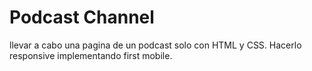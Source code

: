 # Podcast Channel

llevar a cabo una pagina de un podcast solo con HTML y CSS. Hacerlo responsive implementando first mobile.